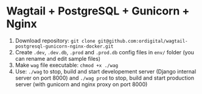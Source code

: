 # Wagtail + PostgreSQL + Gunicorn + Nginx

1. Download repository: `git clone git@github.com:ordigital/wagtail-postgresql-gunicorn-nginx-docker.git`
2. Create `.dev`, `.dev.db`, `.prod` and `.prod.db` config files in `env/` folder (you can rename and edit sample files)
3. Make `wag` file executable: `chmod +x ./wag`
4. Use: `./wag` to stop, build and start developement server (Django internal server on port 8000) and `./wag prod` to stop, build and start production server (with gunicorn and nginx proxy on port 8000)
